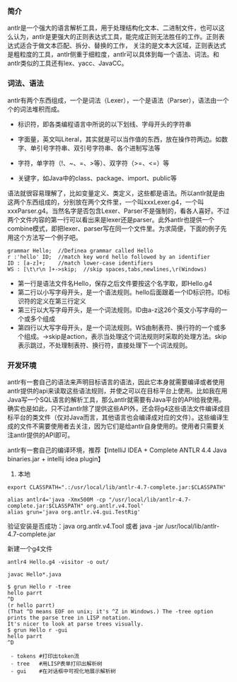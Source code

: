 ### 简介

antlr是一个强大的语言解析工具，用于处理结构化文本、二进制文件，也可以这么认为，antlr是更强大的正则表达式工具，能完成正则无法胜任的工作。正则表达式适合于做文本匹配、拆分、替换的工作，
关注的是文本大区域，正则表达式是粗粒度的工具，antlr侧重于细粒度，antlr可以具体到每一个语法、词法。和antlr类似的工具还有lex、yacc、JavaCC。

### 词法、语法

antlr有两个东西组成，一个是词法（Lexer），一个是语法（Parser），语法由一个个的词法堆积而成。

* 标识符，即各类编程语言中所说的以下划线、字母开头的字符串

* 字面量，英文叫Literal，其实就是可以当作值的东西，放在操作符两边。如数字、单引号字符串、双引号字符串、各个进制写法等
* 字符，单字符（!、~、=、>等）、双字符（>=、<=）等
* 关键字，如Java中的class、package、import、public等

语法就很容易理解了，比如变量定义、类定义，这些都是语法。所以antlr就是由这两个东西组成的，分别放在两个文件里，一个叫xxxLexer.g4，一个叫xxxParser.g4。当然名字是否包含Lexer、Parser不是强制的，看各人喜好。不过两个文件内容的第一行可以看出来是lexer还是parser。此外antlr也提供一个combine模式，即把lexer、parser写在同一个文件里。为求简便，下面的例子先用这个方法写一个例子吧。


```
grammar Hello;  //Definea grammar called Hello
r :'hello' ID;  //match key word hello followed by an identifier
ID : [a-z]+;    //match lower-case identifiers
WS : [\t\r\n ]+->skip;  //skip spaces,tabs,newlines,\r(Windows)
```

* 第一行是语法文件名Hello，保存之后文件要按这个名字取，即Hello.g4
* 第二行以小写字母开头，是一个语法规则。hello后面跟着一个ID标识符。ID标识符的定义在第三行定义
* 第三行以大写字母开头，是一个词法规则。ID由a-z这26个英文小写字母的一个或多个组成
* 第四行以大写字母开头，是一个词法规则。WS由制表符、换行符的一个或多个组成。->skip是action，表示当处理这个词法规则时采取的处理方法。skip表示跳过，不处理制表符、换行符，直接处理下一个词法规则。

### 开发环境

antlr有一套自己的语法来声明目标语言的语法，因此它本身就需要编译或者使用antlr提供的api来读取这些语法规则，并使之可以在目标平台上使用。比如我在用Java写一个SQL语言的解析工具，那么antlr就需要有Java平台的API给我使用。确实也是如此，只不过antlr除了提供这些API外，还会将g4这些语法文件编译成目标平台的类文件（仅对Java而言，其他语言也会编译成对应的文件）。这些编译生成的文件不需要使用者去关注，因为它们是给antlr自身使用的。使用者只需要关注antlr提供的API即可。

antlr有一套自己的编译环境，推荐【IntelliJ IDEA + Complete ANTLR 4.4 Java binaries.jar + intellij idea plugin】

1. 本地

```
export CLASSPATH=".:/usr/local/lib/antlr-4.7-complete.jar:$CLASSPATH"

alias antlr4='java -Xmx500M -cp "/usr/local/lib/antlr-4.7-complete.jar:$CLASSPATH" org.antlr.v4.Tool'
alias grun='java org.antlr.v4.gui.TestRig'
```

验证安装是否成功：java org.antlr.v4.Tool 或者 java -jar /usr/local/lib/antlr-4.7-complete.jar

新建一个g4文件

```
antlr4 Hello.g4 -visitor -o out/

javac Hello*.java

$ grun Hello r -tree
hello parrt
^D
(r hello parrt)
(That ^D means EOF on unix; it's ^Z in Windows.) The -tree option prints the parse tree in LISP notation.
It's nicer to look at parse trees visually.
$ grun Hello r -gui
hello parrt
^D

 - tokens #打印出token流
 - tree   #用LISP表单打印出解析树
 - gui    #在对话框中可视化地展示解析树

```


